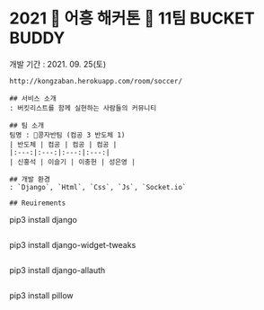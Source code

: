 # 2021 🦁 어흥 해커톤 🦁 11팀 BUCKET BUDDY
개발 기간 : 2021. 09. 25(토)
```
http://kongzaban.herokuapp.com/room/soccer/

## 서비스 소개
: 버킷리스트를 함께 실현하는 사람들의 커뮤니티

## 팀 소개
팀명 : 🥜콩자반팀 (컴공 3 반도체 1)
| 반도체 | 컴공 | 컴공 | 컴공 |
|:---:|:---:|:---:|:---:|
| 신홍석 | 이슬기 | 이충헌 | 성은영 |

## 개발 환경
: `Django`, `Html`, `Css`, `Js`, `Socket.io`

## Reuirements
```
pip3 install django
```
```
pip3 install django-widget-tweaks
```
```
pip3 install django-allauth
```
```
pip3 install pillow
```

